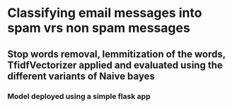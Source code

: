 # Classifying email messages into spam vrs non spam messages
## Stop words removal, lemmitization of the words, TfidfVectorizer applied and evaluated using the different variants of Naive bayes
### Model deployed using a simple flask app


